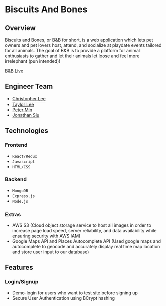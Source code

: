 # Biscuits And Bones

## Overview

Biscuits and Bones, or B&B for short, is a web application which lets pet owners and pet lovers host, attend, and socialize at playdate events tailored for all animals. The goal of B&B is to provide a platform for animal enthusiasts to gather and let their animals let loose and feel more irrelephant (pun intended)!

[B&B Live](https://biscuitsnbones.herokuapp.com/#/)

## Engineer Team

* [Christopher Lee](https://www.linkedin.com/in/christopher-j-lee/)
* [Taylor Lee](https://www.linkedin.com/in/taylorlee117/)
* [Peter Min](https://www.linkedin.com/in/peter-min-02a62a13a/)
* [Jonathan Siu](https://www.linkedin.com/in/jonathansiu826/)

## Technologies

### Frontend

  * `React/Redux`
  * `Javascript`
  * `HTML/CSS`

### Backend

  * `MongoDB`
  * `Express.js`
  * `Node.js`
  
### Extras

  * AWS S3 (Cloud object storage service to host all images in order to increase page load speed, server reliability, and data availability while ensuring security with AWS IAM)
  * Google Maps API and Places Autocomplete API (Used google maps and autocomplete to geocode and accurately display real time map location and store user input to our database)
  
## Features

### Login/Signup

  * Demo-login for users who want to test site before signing up
  * Secure User Authentication using BCrypt hashing
  



